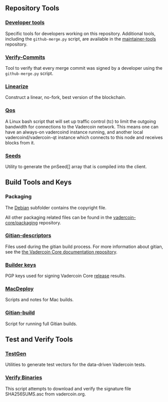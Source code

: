 Repository Tools
---------------------

### [Developer tools](/contrib/devtools) ###
Specific tools for developers working on this repository.
Additional tools, including the `github-merge.py` script, are available in the [maintainer-tools](https://github.com/vadercoin-core/vadercoin-maintainer-tools) repository.

### [Verify-Commits](/contrib/verify-commits) ###
Tool to verify that every merge commit was signed by a developer using the `github-merge.py` script.

### [Linearize](/contrib/linearize) ###
Construct a linear, no-fork, best version of the blockchain.

### [Qos](/contrib/qos) ###

A Linux bash script that will set up traffic control (tc) to limit the outgoing bandwidth for connections to the Vadercoin network. This means one can have an always-on vadercoind instance running, and another local vadercoind/vadercoin-qt instance which connects to this node and receives blocks from it.

### [Seeds](/contrib/seeds) ###
Utility to generate the pnSeed[] array that is compiled into the client.

Build Tools and Keys
---------------------

### Packaging ###
The [Debian](/contrib/debian) subfolder contains the copyright file.

All other packaging related files can be found in the [vadercoin-core/packaging](https://github.com/vadercoin-core/packaging) repository.

### [Gitian-descriptors](/contrib/gitian-descriptors) ###
Files used during the gitian build process. For more information about gitian, see the [the Vadercoin Core documentation repository](https://github.com/vadercoin-core/docs).

### [Builder keys](/contrib/builder-keys)
PGP keys used for signing Vadercoin Core [release](/doc/release-process.md) results.

### [MacDeploy](/contrib/macdeploy) ###
Scripts and notes for Mac builds.

### [Gitian-build](/contrib/gitian-build.py) ###
Script for running full Gitian builds.

Test and Verify Tools
---------------------

### [TestGen](/contrib/testgen) ###
Utilities to generate test vectors for the data-driven Vadercoin tests.

### [Verify Binaries](/contrib/verifybinaries) ###
This script attempts to download and verify the signature file SHA256SUMS.asc from vadercoin.org.
